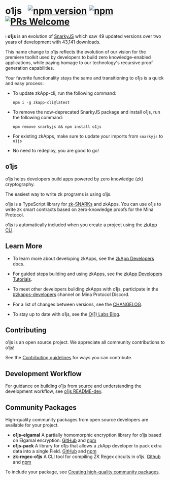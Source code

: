 # o1js &nbsp; [![npm version](https://img.shields.io/npm/v/o1js.svg?style=flat)](https://www.npmjs.com/package/o1js) [![npm](https://img.shields.io/npm/dm/o1js)](https://www.npmjs.com/package/o1js) [![PRs Welcome](https://img.shields.io/badge/PRs-welcome-brightgreen.svg)](https://github.com/o1-labs/o1js/blob/main/CONTRIBUTING.md)

ℹ️ **o1js** is an evolution of [SnarkyJS](https://www.npmjs.com/package/snarkyjs)
which saw 49 updated versions over two years of development with 43,141
downloads.

This name change to o1js reflects the evolution of our vision for the premiere
toolkit used by developers to build zero knowledge-enabled applications, while
paying homage to our technology's recursive proof generation capabilities.

Your favorite functionality stays the same and transitioning to o1js is a quick
and easy process:

- To update zkApp-cli, run the following command:

  `npm i -g zkapp-cli@latest`

- To remove the now-deprecated SnarkyJS package and install o1js, run the
  following command:

  `npm remove snarkyjs && npm install o1js`

- For existing zkApps, make sure to update your imports from `snarkyjs` to
  `o1js`
- No need to redeploy, you are good to go!

## o1js

o1js helps developers build apps powered by zero knowledge (zk) cryptography.

The easiest way to write zk programs is using o1js.

o1js is a TypeScript library for
[zk-SNARKs](https://minaprotocol.com/blog/what-are-zk-snarks) and zkApps. You
can use o1js to write zk smart contracts based on zero-knowledge proofs for the
Mina Protocol.

o1js is automatically included when you create a project using the [zkApp
CLI](https://www.npmjs.com/package/zkapp-cli).

## Learn More

- To learn more about developing zkApps, see the [zkApp
  Developers](https://docs.minaprotocol.com/zkapps) docs.

- For guided steps building and using zkApps, see the [zkApp Developers
  Tutorials](https://docs.minaprotocol.com/zkapps/tutorials/hello-world).

- To meet other developers building zkApps with o1js, participate in the
  [#zkapps-developers](https://discord.com/channels/484437221055922177/915745847692636181)
  channel on Mina Protocol Discord.

- For a list of changes between versions, see the
  [CHANGELOG](https://github.com/o1-labs/o1js/blob/main/CHANGELOG.md).

- To stay up to date with o1js, see the [O(1) Labs
  Blog](https://www.o1labs.org/blog?topics=o1js).

## Contributing

o1js is an open source project. We appreciate all community contributions to
o1js!

See the [Contributing
guidelines](https://github.com/o1-labs/o1js/blob/main/CONTRIBUTING.md) for ways
you can contribute.

## Development Workflow

For guidance on building o1js from source and understanding the development
workflow, see [o1js
README-dev](https://github.com/o1-labs/o1js/blob/main/README-dev.md).

## Community Packages

High-quality community packages from open source developers are available for
your project.

- **o1js-elgamal** A partially homomorphic encryption library for o1js based on
  Elgamal encryption: [GitHub](https://github.com/Trivo25/o1js-elgamal) and
  [npm](https://www.npmjs.com/package/o1js-elgamal)
- **o1js-pack** A library for o1js that allows a zkApp developer to pack extra
  data into a single Field. [GitHub](https://github.com/45930/o1js-pack) and
  [npm](https://www.npmjs.com/package/o1js-pack)
- **zk-regex-o1js** A CLI tool for compiling ZK Regex circuits in o1js.
  [Github](https://github.com/Shigoto-dev19/zk-regex-o1js) and
  [npm](https://www.npmjs.com/package/zk-regex-o1js)

To include your package, see [Creating high-quality community
packages](https://github.com/o1-labs/o1js/blob/main/CONTRIBUTING.md#creating-high-quality-community-packages).
